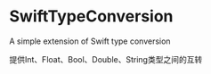 # SwiftTypeConversion
A simple extension of  Swift  type conversion

提供Int、Float、Bool、Double、String类型之间的互转
